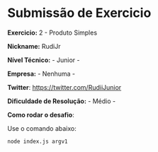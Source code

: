# Submissão de Exercicio

**Exercicio:** 2 - Produto Simples

**Nickname:** RudiJr

**Nível Técnico:** - Junior -

**Empresa:** - Nenhuma -

**Twitter**: https://twitter.com/RudiiJunior

**Dificuldade de Resolução:** - Médio -

**Como rodar o desafio**: 

Use o comando abaixo: 
```bash
node index.js argv1
```